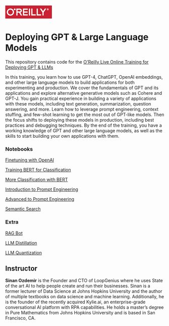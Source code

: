 ![oreilly-logo](images/oreilly.png)

# Deploying GPT & Large Language Models

This repository contains code for the [O'Reilly Live Online Training for Deploying GPT & LLMs](https://learning.oreilly.com/live-events/deploying-gpt-and-large-language-models/0636920087375/0636920087374)

In this training, you learn how to use GPT-4, ChatGPT, OpenAI embeddings, and other large language models to build applications for both experimenting and production. We cover the fundamentals of GPT and its applications and explore alternative generative models such as Cohere and GPT-J. You gain practical experience in building a variety of applications with these models, including text generation, summarization, question answering, and more. Learn how to leverage prompt engineering, context stuffing, and few-shot learning to get the most out of GPT-like models. Then the focus shifts to deploying these models in production, including best practices and debugging techniques. By the end of the training, you have a working knowledge of GPT and other large language models, as well as the skills to start building your own applications with them.

### Notebooks

[Finetuning with OpenAI](notebooks/fine_tuned_classification_sentiment.ipynb)

[Training BERT for Classification](notebooks/BERT%20vs%20GPT.ipynb)

[More Classification with BERT](notebooks/anime_category_classification_model_freezing.ipynb)

[Introduction to Prompt Engineering](notebooks/intro_prompt_engineering.ipynb)

[Advanced to Prompt Engineering](notebooks/adv_prompt_engineering.ipynb)

[Semantic Search](notebooks/semantic_search.ipynb)

### Extra

[RAG Bot](notebooks/rag_bot.ipynb)

[LLM Distillation](https://colab.research.google.com/drive/1GO8w1gC2TRII9-aaRNaFN6mkCglm2pJa?usp=sharing)

[LLM Quantization](https://colab.research.google.com/drive/12RTnrcaXCeAqyGQNbWsrvcqKyOdr0NSm?usp=sharing)


## Instructor

**Sinan Ozdemir** is the Founder and CTO of LoopGenius where he uses State of the art AI to help people create and run their businesses. Sinan is a former lecturer of Data Science at Johns Hopkins University and the author of multiple textbooks on data science and machine learning. Additionally, he is the founder of the recently acquired Kylie.ai, an enterprise-grade conversational AI platform with RPA capabilities. He holds a master’s degree in Pure Mathematics from Johns Hopkins University and is based in San Francisco, CA.

